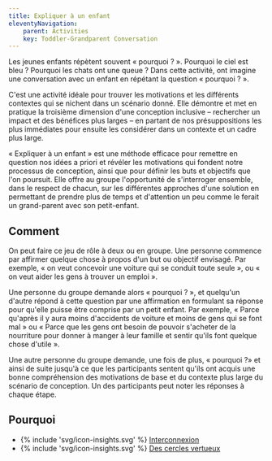 ```yaml
---
title: Expliquer à un enfant
eleventyNavigation:
    parent: Activities
    key: Toddler-Grandparent Conversation
---
```


Les jeunes enfants répètent souvent « pourquoi ? ». Pourquoi le ciel est bleu ? Pourquoi les chats ont une queue ? Dans
cette activité, ont imagine une conversation avec un enfant en répétant la question « pourquoi ? ».

C'est une activité idéale pour trouver les motivations et les différents contextes qui se nichent dans un scénario
donné. Elle démontre et met en pratique la troisième dimension d'une conception inclusive – rechercher un impact et des
bénéfices plus larges – en partant de nos présuppositions les plus immédiates pour ensuite les considérer dans un
contexte et un cadre plus large.

« Expliquer à un enfant » est une méthode efficace pour remettre en question nos idées a priori et révéler les
motivations qui fondent notre processus de conception, ainsi que pour définir les buts et objectifs que l'on poursuit.
Elle offre au groupe l'opportunité de s'interroger ensemble, dans le respect de chacun, sur les différentes approches
d'une solution en permettant de prendre plus de temps et d'attention un peu comme le ferait un grand-parent avec son
petit-enfant.

## Comment

On peut faire ce jeu de rôle à deux ou en groupe. Une personne commence par affirmer quelque chose à propos d'un but ou
objectif envisagé. Par exemple, « on veut concevoir une voiture qui se conduit toute seule », ou « on veut aider les
gens à trouver un emploi ».

Une personne du groupe demande alors « pourquoi ? », et quelqu'un d'autre répond à cette question par une affirmation en
formulant sa réponse pour qu'elle puisse être comprise par un petit enfant. Par exemple, « Parce qu'après il y aura
moins d'accidents de voiture et moins de gens qui se font mal » ou « Parce que les gens ont besoin de pouvoir s'acheter
de la nourriture pour donner à manger à leur famille et sentir qu'ils font quelque chose d'utile ».

Une autre personne du groupe demande, une fois de plus, « pourquoi ?» et ainsi de suite jusqu'à ce que les participants
sentent qu'ils ont acquis une bonne compréhension des motivations de base et du contexte plus large du scénario de
conception. Un des participants peut noter les réponses à chaque étape.

## Pourquoi

* {% include 'svg/icon-insights.svg' %} [Interconnexion](../../idees/interconnexion/)
* {% include 'svg/icon-insights.svg' %} [Des cercles vertueux](../../idees/des-cercles-vertueux/)
